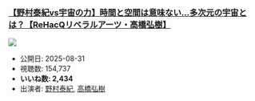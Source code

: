 ### [【野村泰紀vs宇宙の力】時間と空間は意味ない...多次元の宇宙とは？【ReHacQリベラルアーツ・高橋弘樹】](https://www.youtube.com/watch?v=Zor71qqLF8Q)
[![](https://img.youtube.com/vi/Zor71qqLF8Q/sddefault.jpg)](https://www.youtube.com/watch?v=Zor71qqLF8Q)
-   公開日: 2025-08-31
-   視聴数: 154,737
-   **いいね数: 2,434**
-   出演者: [野村泰紀](/rehacq_fan/people/野村泰紀 "wikilink"), [高橋弘樹](/rehacq_fan/people/高橋弘樹 "wikilink")
